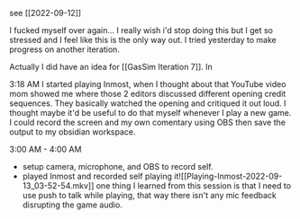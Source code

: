 see [[2022-09-12]]

I fucked myself over again... I really wish i'd stop doing this but I get so stressed and I feel like this is the only way out.  I tried yesterday to make progress on another iteration. 

Actually I did have an idea for [[GasSim Iteration 7]].  In 

3:18 AM
I started playing Inmost, when I thought about that YouTube video mom showed me where those 2 editors discussed different opening credit sequences.  They basically watched the opening and critiqued it out loud.  I thought maybe it'd be useful to do that myself whenever I play a new game.  I could record the screen and my own comentary using OBS then save the output to my obsidian workspace.

3:00 AM - 4:00 AM
- setup camera, microphone, and OBS to record self.  
- played Inmost and recorded self playing it![[Playing-Inmost-2022-09-13_03-52-54.mkv]]
one thing I learned from this session is that I need to use push to talk while playing, that way there isn't any mic feedback disrupting the game audio.